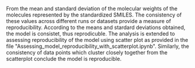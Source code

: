 From the mean and standard deviation of the molecular weights of the molecules represented by the standardized SMILES. The consistency of these values across different runs or datasets provide a measure of reproducibility. According to the means and stardard deviations obtained, the model is consistet, thus reprodicuble. The analysis is extended to assessing reproducibility of the model using scatter plot as provided in the file "Assessing_model_reproducibility_with_scatterplot.ipynb". Similarly, the consistency of data points which cluster closely  together from the scatterplot conclude the model is reproducible.
